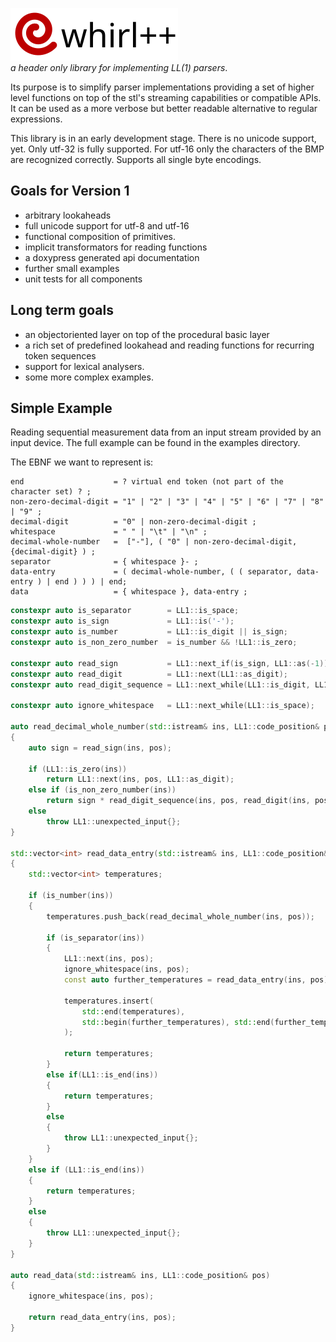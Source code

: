 ![whirl++](assets/images/logo.svg)<br/>
_a header only library for implementing LL(1) parsers_. 

Its purpose is to simplify parser implementations providing a set of higher level functions on top
of the stl's streaming capabilities or compatible APIs. It can be used as a more verbose but better readable alternative to regular expressions.

This library is in an early development stage.
There is no unicode support, yet. Only utf-32 is fully supported. For utf-16 only the characters of
the BMP are recognized correctly. Supports all single byte encodings.

## Goals for Version 1
- arbitrary lookaheads
- full unicode support for utf-8 and utf-16
- functional composition of primitives.
- implicit transformators for reading functions
- a doxypress generated api documentation
- further small examples
- unit tests for all components 

## Long term goals
- an objectoriented layer on top of the procedural basic layer
- a rich set of predefined lookahead and reading functions for recurring token sequences
- support for lexical analysers.
- some more complex examples.


## Simple Example
Reading sequential measurement data from an input stream provided by an input device. The full
example can be found in the examples directory.

The EBNF we want to represent is:

```
end                    = ? virtual end token (not part of the character set) ? ;
non-zero-decimal-digit = "1" | "2" | "3" | "4" | "5" | "6" | "7" | "8" | "9" ;
decimal-digit          = "0" | non-zero-decimal-digit ;
whitespace             = " " | "\t" | "\n" ;
decimal-whole-number   =  ["-"], ( "0" | non-zero-decimal-digit, {decimal-digit} ) ;
separator              = { whitespace }- ;
data-entry             = ( decimal-whole-number, ( ( separator, data-entry ) | end ) ) ) | end;
data                   = { whitespace }, data-entry ;
```

```C++
constexpr auto is_separator        = LL1::is_space;
constexpr auto is_sign             = LL1::is('-');
constexpr auto is_number           = LL1::is_digit || is_sign;
constexpr auto is_non_zero_number  = is_number && !LL1::is_zero; 
                                       
constexpr auto read_sign           = LL1::next_if(is_sign, LL1::as(-1)) || 1;
constexpr auto read_digit          = LL1::next(LL1::as_digit);
constexpr auto read_digit_sequence = LL1::next_while(LL1::is_digit, LL1::as_digits);

constexpr auto ignore_whitespace   = LL1::next_while(LL1::is_space);

auto read_decimal_whole_number(std::istream& ins, LL1::code_position& pos)
{
	auto sign = read_sign(ins, pos);
    
    if (LL1::is_zero(ins))
        return LL1::next(ins, pos, LL1::as_digit);
    else if (is_non_zero_number(ins))
        return sign * read_digit_sequence(ins, pos, read_digit(ins, pos));
    else
        throw LL1::unexpected_input{};
}

std::vector<int> read_data_entry(std::istream& ins, LL1::code_position& pos)
{
    std::vector<int> temperatures;

    if (is_number(ins))
    {
        temperatures.push_back(read_decimal_whole_number(ins, pos));
        
        if (is_separator(ins))
        {
            LL1::next(ins, pos);
            ignore_whitespace(ins, pos);
            const auto further_temperatures = read_data_entry(ins, pos);
                
            temperatures.insert(
                std::end(temperatures),
                std::begin(further_temperatures), std::end(further_temperatures)
            );
                
            return temperatures;
        }
        else if(LL1::is_end(ins))
        {
            return temperatures;
        }
        else
        {
            throw LL1::unexpected_input{};
        }
    }
    else if (LL1::is_end(ins))
    {
        return temperatures;
    }
    else
    {
        throw LL1::unexpected_input{};
    }
}

auto read_data(std::istream& ins, LL1::code_position& pos)
{
    ignore_whitespace(ins, pos);

    return read_data_entry(ins, pos);
}
```

